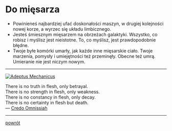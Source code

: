 # Do mięsarza

* Powinieneś najbardziej ufać doskonałości maszyn,
  w drugiej kolejności nowej korze, a wyrzec się układu limbicznego.
* Jesteś śmiesznym mięsarzem na obrzeżach galaktyki. 
  Wszystko, co robisz i myślisz jest nieistotne. 
  To, co myślisz, jest prawdopodobnie błędne.
* Twoje byłe komórki umarły, jak każde inne mięsarskie ciało.
  Twoje marzenia, pomysły i umiejętności też przeminęły. Obecne też umrą.
  Umieranie nie jest niczym nowym.

---

<a href="https://pixeljoint.com/pixelart/89268.htm">
  <img src="https://pixeljoint.com/files/icons/full/adeptusmechanicus.png" alt="Adeptus Mechanicus">
</a>

There is no truth in flesh, only betrayal.  
There is no strength in flesh, only weakness.  
There is no constancy in flesh, only decay.  
There is no certainty in flesh but death.  
— [Credo Omnissiah](https://warhammer40k.fandom.com/wiki/Adeptus_Mechanicus)
</div>

---

[powrót](../)
